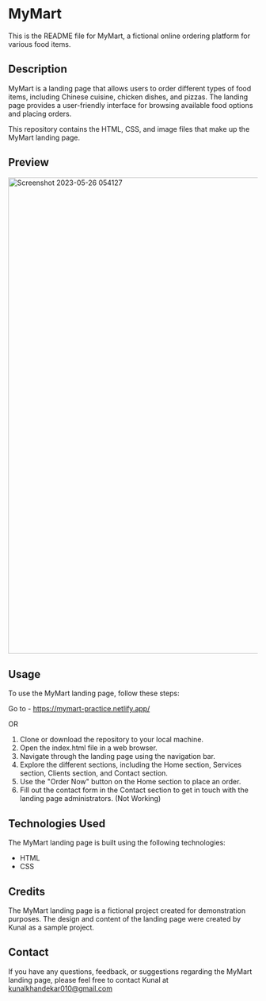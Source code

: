 # MyMart

This is the README file for MyMart, a fictional online ordering platform for various food items.

## Description

MyMart is a landing page that allows users to order different types of food items, including Chinese cuisine, chicken dishes, and pizzas. The landing page provides a user-friendly interface for browsing available food options and placing orders.

This repository contains the HTML, CSS, and image files that make up the MyMart landing page.

## Preview

<img width="960" alt="Screenshot 2023-05-26 054127" src="https://github.com/KunalKhandekar/MyMart/assets/134169718/ea3e394a-9755-4442-b021-5bc917319d83">


## Usage

To use the MyMart landing page, follow these steps:

Go to - https://mymart-practice.netlify.app/

OR

1. Clone or download the repository to your local machine.
2. Open the index.html file in a web browser.
3. Navigate through the landing page using the navigation bar.
4. Explore the different sections, including the Home section, Services section, Clients section, and Contact section.
5. Use the "Order Now" button on the Home section to place an order.
6. Fill out the contact form in the Contact section to get in touch with the landing page administrators. (Not Working)

## Technologies Used

The MyMart landing page is built using the following technologies:

- HTML
- CSS

## Credits

The MyMart landing page is a fictional project created for demonstration purposes. The design and content of the landing page were created by Kunal as a sample project.

## Contact

If you have any questions, feedback, or suggestions regarding the MyMart landing page, please feel free to contact Kunal at kunalkhandekar010@gmail.com
